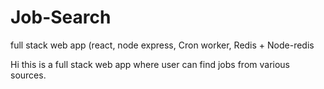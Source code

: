 # Job-Search
full stack web app (react, node express, Cron worker, Redis + Node-redis 

Hi this is a full stack web app where user can find jobs from various sources.
